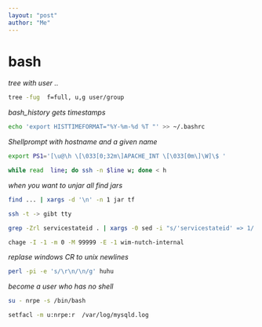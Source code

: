 ```yaml
---
layout: "post"
author: "Me"
---
```


# bash

*tree with user ..*

```bash
tree -fug  f=full, u,g user/group
```

*bash_history gets timestamps*

```bash
echo 'export HISTTIMEFORMAT="%Y-%m-%d %T "' >> ~/.bashrc
```
*Shellprompt with hostname and a given name*

```bash
export PS1='[\u@\h \[\033[0;32m\]APACHE_INT \[\033[0m\]\W]\$ '
```

```bash
while read  line; do ssh -n $line w; done < h
```
*when you want to unjar all find jars*

```bash
find ... | xargs -d '\n' -n 1 jar tf
```

```bash
ssh -t -> gibt tty
```

```bash
grep -Zrl servicestateid . | xargs -0 sed -i "s/'servicestateid' => 1/'servicestateid' => 0/g"
```

```bash
chage -I -1 -m 0 -M 99999 -E -1 wim-nutch-internal
```
*replase windows CR to unix newlines*

```bash
perl -pi -e 's/\r\n/\n/g' huhu
```
*become a user who has no shell*
```bash
su - nrpe -s /bin/bash
```


```bash
setfacl -m u:nrpe:r  /var/log/mysqld.log
```
